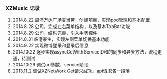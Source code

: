 ### XZMusic 记录

1. 2014.8.22 周浦万达广场麦当劳，创建项目，实现pod管理和基本配置
2. 2014.8.28 公司，完成左右菜单结构，以及基本TabBar功能
3. 2014.8.29 公司，结构完善，引入手势控件
4. 2014.8.31 临港豪生，实现左侧菜单切换基本功能
5. 2014.9.22 实现微博登录和登录后信息
6. 2014.10.22 逐步实现asyncGetWithServiceID和的同步和异步方法，流程走通，待测试
7. 2014.10.29 调试url参数，service阶段
8. 2013.11.2 调试XZNetWork Get请求成功。api请求告一段落